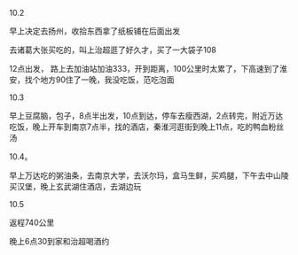 10.2

早上决定去扬州，收拾东西拿了纸板铺在后面出发

去诸葛大张买吃的，叫上治超逛了好久才，买了一大袋子108

12点出发， 路上去加油站加油333，开到距离，100公里时太累了，下高速到了淮安，找个地方90住了一晚，我没吃饭，范吃泡面

10.3

早上豆腐脑，包子，8点半出发，10点到达，停车去瘦西湖，2点转完，附近万达吃饭，晚上开车到南京7点半，找的酒店，秦淮河逛街到晚上11点，吃的鸭血粉丝汤

10.4。

早上万达吃的粥油条，去南京大学，去沃尔玛，盒马生鲜，买鸡腿，下午去中山陵买汉堡，晚上玄武湖住酒店，去湖边玩

10.5

返程740公里

晚上6点30到家和治超喝酒约
